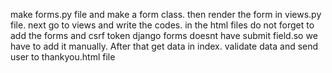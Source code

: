 make forms.py file and make a form class. then render the form in views.py file.
next go to views and write the codes. in the html files do not forget to add the forms and csrf token
django forms doesnt have submit field.so we have to add it manually. After that get data in index. validate data and send user to
thankyou.html file